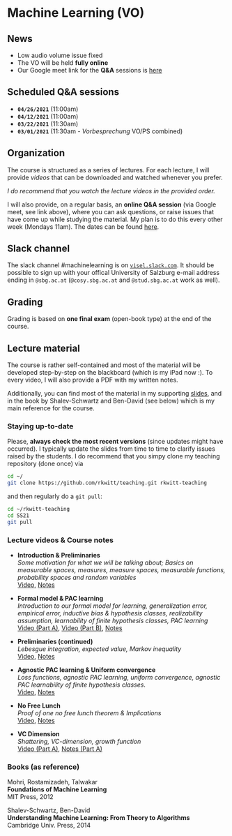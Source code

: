 # Machine Learning (VO)

## News

- Low audio volume issue fixed
- The VO will be held **fully online**
- Our Google meet link for the **Q&A** sessions is [here](https://meet.google.com/zka-jpyj-hmg)

## Scheduled Q&A sessions

- **`04/26/2021`** (11:00am)
- **`04/12/2021`** (11:00am)
- **`03/22/2021`** (11:30am)
- **`03/01/2021`** (11:30am - *Vorbesprechung* VO/PS combined)

## Organization

The course is structured as a series of lectures. For each lecture, I will provide *videos* that can be downloaded and watched whenever you prefer. 

*I do recommend that you watch the lecture videos in the provided order.*

I will also provide, on a regular basis, an **online Q&A session** (via Google meet, see link above), where you can ask questions, or raise issues that have come up while studying the material. My plan is to do this every other week (Mondays 11am). The dates can be found [here](#scheduled-qa-sessions).

## Slack channel

The slack channel #machinelearning is on [`visel.slack.com`](https://visel.slack.com). It should be possible to sign up with your offical University of Salzburg e-mail address ending in `@sbg.ac.at` (`@cosy.sbg.ac.at` and `@stud.sbg.ac.at` work as well).

## Grading

Grading is based on **one final exam** (open-book type) at the end of the course.

## Lecture material

The course is rather self-contained and most of the material will be developed step-by-step on the blackboard (which is my iPad now :). To every video, I will also provide a PDF with my written notes.

Additionally, you can find most of the material in my supporting [slides](ml.pdf), and in the book by Shalev-Schwartz and Ben-David (see below) which is my main reference for the course.  

### Staying up-to-date

Please, **always check the most recent versions** (since updates might have occurred).
I typically update the slides from time to time to clarify issues raised by the students.
I do recommend that you simpy clone my teaching repository (done once) via

```bash
cd ~/
git clone https://github.com/rkwitt/teaching.git rkwitt-teaching
```

and then regularly do a `git pull`:

```bash
cd ~/rkwitt-teaching
cd SS21
git pull
```

### Lecture videos & Course notes

- **Introduction & Preliminaries**     
  *Some motivation for what we will be talking about; Basics on measurable spaces, measures, measure spaces, measurable functions, probability spaces and random variables*    
  [Video](https://drive.google.com/file/d/1Al2rAMxerJfhejVU0iUeHZ_0LCVqTpCm/view?usp=sharing), [Notes](https://drive.google.com/file/d/1Kmfia-0ZcIPgnGclkP7aq-4Si3365FoL/view?usp=sharing)
- **Formal model & PAC learning**     
  *Introduction to our formal model for learning, generalization error, empirical error, inductive bias & hypothesis classes, realizability assumption, learnability of finite hypothesis classes, PAC learning*  
  [Video (Part A)](https://drive.google.com/file/d/1PG_tPQkOZI04j8UOZxqFx2nGL_0ewgyR/view?usp=sharing), [Video (Part B)](https://drive.google.com/file/d/1CC6eaf0OWwttTl-g5e4b6wMPpKC6e7jG/view?usp=sharing), [Notes](https://drive.google.com/file/d/1Y-KdREhZyqSpMteT85ILMDQS3439sa48/view?usp=sharing)
  
- **Preliminaries (continued)**    
  *Lebesgue integration, expected value, Markov inequality*    
  [Video](https://drive.google.com/file/d/1fMgQeX3juT_TEEQ4YFVlUVOIYjjzFexa/view?usp=sharing), [Notes](https://drive.google.com/file/d/1rvVyYzTf___HPKbshQGfChJW_1m4qyiq/view?usp=sharing)   

- **Agnostic PAC learning & Uniform convergence**    
  *Loss functions, agnostic PAC learning, uniform convergence, agnostic PAC learnability of finite hypothesis classes*.   
   [Video](https://drive.google.com/file/d/13NjZKaOHqkAUrTLKQy7kQ_mphpntowrN/view?usp=sharing), [Notes](https://drive.google.com/file/d/14ONJqJy7mwqDTfcbQbT5R88WUWQ3_HG4/view?usp=sharing)
 
- **No Free Lunch**   
  *Proof of one no free lunch theorem & Implications*     
  [Video](https://drive.google.com/file/d/1BrJMIWwNK14qxhIpkzQsQa_5-PfmSZIP/view?usp=sharing), [Notes](https://drive.google.com/file/d/1e2ARtpIRRg-N5BmtuY-XsYr7dIC45Pd9/view?usp=sharing)
  
- **VC Dimension**   
  *Shattering, VC-dimension, growth function*            
  [Video (Part A)](https://drive.google.com/file/d/1OPQXGnligzh7Hn2lHj9OAqaWc-1mu70G/view?usp=sharing), [Notes (Part A)](https://drive.google.com/file/d/1bAaoHOILQyANGN50oqxBSxIFh5o0b2jS/view?usp=sharing)

### Books (as reference)

Mohri, Rostamizadeh, Talwakar<br>
**Foundations of Machine Learning**<br>
MIT Press, 2012

Shalev-Schwartz, Ben-David<br>
**Understanding Machine Learning: From Theory to Algorithms**<br>
Cambridge Univ. Press, 2014
